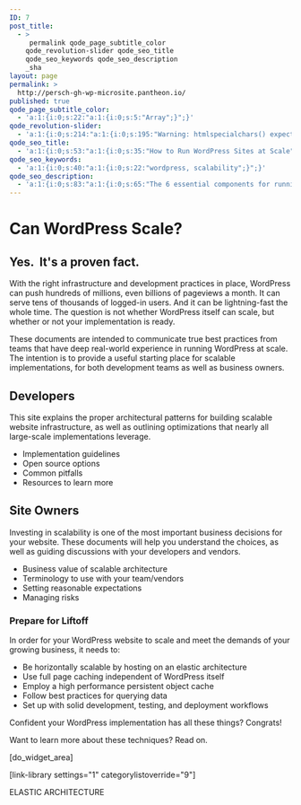 ```yaml
---
ID: 7
post_title:
  - >
     permalink qode_page_subtitle_color
    qode_revolution-slider qode_seo_title
    qode_seo_keywords qode_seo_description
    _sha
layout: page
permalink: >
  http://persch-gh-wp-microsite.pantheon.io/
published: true
qode_page_subtitle_color:
  - 'a:1:{i:0;s:22:"a:1:{i:0;s:5:"Array";}";}'
qode_revolution-slider:
  - 'a:1:{i:0;s:214:"a:1:{i:0;s:195:"Warning: htmlspecialchars() expects parameter 1 to be string, array given in /srv/bindings/37fb02e198e441baa11ec65580c9840c/code/wp-content/themes/bridge/framework/lib/qode.layout.php on line 512";}";}'
qode_seo_title:
  - 'a:1:{i:0;s:53:"a:1:{i:0;s:35:"How to Run WordPress Sites at Scale";}";}'
qode_seo_keywords:
  - 'a:1:{i:0;s:40:"a:1:{i:0;s:22:"wordpress, scalability";}";}'
qode_seo_description:
  - 'a:1:{i:0;s:83:"a:1:{i:0;s:65:"The 6 essential components for running a scalable WordPress site.";}";}'
---
```

<div id="wpas">
</div>

# Can WordPress Scale?

## Yes.  It's a proven fact.

With the right infrastructure and development practices in place, WordPress can push hundreds of millions, even billions of pageviews a month. It can serve tens of thousands of logged-in users. And it can be lightning-fast the whole time. The question is not whether WordPress itself can scale, but whether or not your implementation is ready.

These documents are intended to communicate true best practices from teams that have deep real-world experience in running WordPress at scale. The intention is to provide a useful starting place for scalable implementations, for both development teams as well as business owners.

<div class="bulletbox bb-left">
  <h2>
    Developers
  </h2> This site explains the proper architectural patterns for building scalable website infrastructure, as well as outlining optimizations that nearly all large-scale implementations leverage. 
  
  <ul>
    <li>
      Implementation guidelines
    </li>
    <li>
      Open source options
    </li>
    <li>
      Common pitfalls
    </li>
    <li>
      Resources to learn more
    </li>
  </ul>
</div>

<div class="bulletbox bb-right">
  <h2>
    Site Owners
  </h2> Investing in scalability is one of the most important business decisions for your website. These documents will help you understand the choices, as well as guiding discussions with your developers and vendors. 
  
  <ul>
    <li>
      Business value of scalable architecture
    </li>
    <li>
      Terminology to use with your team/vendors
    </li>
    <li>
      Setting reasonable expectations
    </li>
    <li>
      Managing risks
    </li>
  </ul>
</div>

### Prepare for Liftoff

In order for your WordPress website to scale and meet the demands of your growing business, it needs to:

*   Be horizontally scalable by hosting on an elastic architecture 
*   Use full page caching independent of WordPress itself 
*   Employ a high performance persistent object cache 
*   Follow best practices for querying data 
*   Set up with solid development, testing, and deployment workflows 

Confident your WordPress implementation has all these things? Congrats!

Want to learn more about these techniques? Read on.

[do_widget_area]

[link-library settings="1" categorylistoverride="9"]

<a class="loopnext" href="/elastic-architecture/"><i class="fa fa-angle-down"></i></a>

<div class="pageloop" id="id11">
  <div>
    ELASTIC ARCHITECTURE
  </div>
</div>

</div>